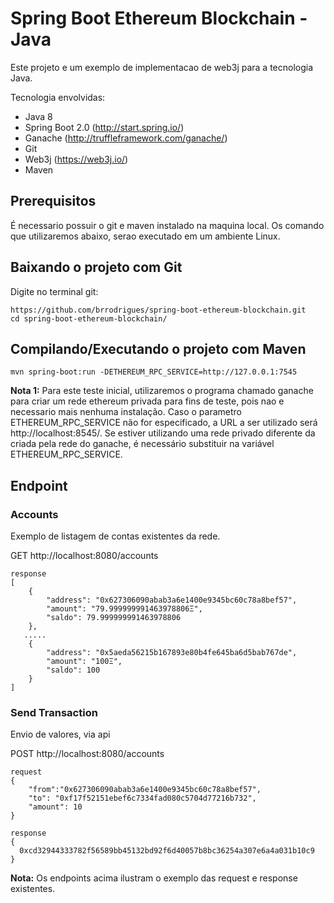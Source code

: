 # Spring Boot Ethereum Blockchain - Java 

Este projeto e um exemplo de implementacao de web3j para a tecnologia Java.

Tecnologia envolvidas:

* Java 8
* Spring Boot 2.0 (http://start.spring.io/)
* Ganache (http://truffleframework.com/ganache/)
* Git
* Web3j (https://web3j.io/)
* Maven 

## Prerequisitos
É necessario possuir o git e maven instalado na maquina local. Os comando que utilizaremos abaixo, serao executado em um ambiente Linux.

## Baixando o projeto com Git
Digite no terminal git:

```
https://github.com/brrodrigues/spring-boot-ethereum-blockchain.git
cd spring-boot-ethereum-blockchain/
```

## Compilando/Executando o projeto com Maven
```
mvn spring-boot:run -DETHEREUM_RPC_SERVICE=http://127.0.0.1:7545
```
**Nota 1:** Para este teste inicial, utilizaremos o programa chamado ganache para criar um rede ethereum privada para fins de teste, pois nao e necessario mais nenhuma instalação. Caso o parametro ETHEREUM_RPC_SERVICE não for especificado, a URL a ser utilizado será http://localhost:8545/. Se estiver utilizando uma rede privado diferente da criada pela rede do ganache, é necessário substituir na variável ETHEREUM_RPC_SERVICE.

## Endpoint

### Accounts
Exemplo de listagem de contas existentes da rede.

GET http://localhost:8080/accounts
```
response
[
    {
        "address": "0x627306090abab3a6e1400e9345bc60c78a8bef57",
        "amount": "79.999999991463978806Ξ",
        "saldo": 79.999999991463978806
    },
   .....
    {
        "address": "0x5aeda56215b167893e80b4fe645ba6d5bab767de",
        "amount": "100Ξ",
        "saldo": 100
    }
]
```

### Send Transaction
Envio de valores, via api

POST http://localhost:8080/accounts
```
request
{
	"from":"0x627306090abab3a6e1400e9345bc60c78a8bef57",
	"to": "0xf17f52151ebef6c7334fad080c5704d77216b732",
	"amount": 10
}

response
{
  0xcd32944333782f56589bb45132bd92f6d40057b8bc36254a307e6a4a031b10c9
}
```

**Nota:** Os endpoints acima ilustram o exemplo das request e response existentes.
